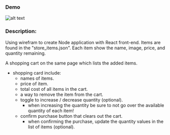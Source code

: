 ### Demo  
![alt text](https://github.com/polymer940c/fruits-shop-react/blob/master/assets/pictures/demo.gif "Logo Title Text 1")  

### Description:  
  Using wirefram to create Node application with React front-end. 
  Items are found in the "store_items.json". Each item show the name, image, price, and quantity remaining. 
  
  A shopping cart on the same page which lists the added items.  
* shopping card include:
    * names of items.
    * price of item.
    * total cost of all items in the cart.
    * a way to remove the item from the cart.
    * toggle to increase / decrease quantity (optional).
      - when increasing the quantity be sure to not go over the available quantity of each item!
    * confirm purchase button that clears out the cart.
      - when confirming the purchase, update the quantity values in the list of items (optional).
